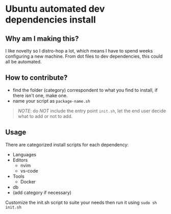 # Ubuntu automated dev dependencies install

## Why am I making this?

I like novelty so I distro-hop a lot, which means I have to spend weeks configuring a new machine. From dot files to dev dependencies, this could all be automated.

## How to contribute?

- find the folder (category) correspondent to what you find to install, if there isn't one, make one.
- name your script as `package-name.sh`

> _*NOTE*_: do _NOT_ include the entry point `init.sh`, let the end user decide what to add or not to add.

## Usage

There are categorized install scripts for each dependency:

- Languages
- Editors
  - nvim
  - vs-code
- Tools
  - Docker
- db
- (add category if necessary)

Customize the init.sh script to suite your needs then run it using `sudo sh init.sh`
